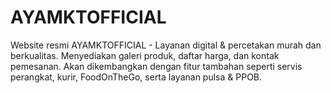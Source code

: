 # AYAMKTOFFICIAL
Website resmi AYAMKTOFFICIAL - Layanan digital &amp; percetakan murah dan berkualitas.  Menyediakan galeri produk, daftar harga, dan kontak pemesanan.  Akan dikembangkan dengan fitur tambahan seperti servis perangkat, kurir, FoodOnTheGo,  serta layanan pulsa &amp; PPOB.
